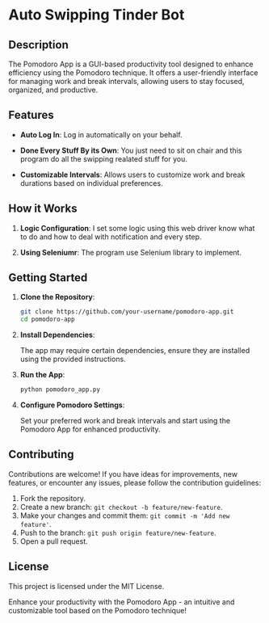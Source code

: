# Auto Swipping Tinder Bot

## Description

The Pomodoro App is a GUI-based productivity tool designed to enhance efficiency using the Pomodoro technique. It offers a user-friendly interface for managing work and break intervals, allowing users to stay focused, organized, and productive.

## Features

- **Auto Log In**: Log in automatically on your behalf.

- **Done Every Stuff By its Own**: You just need to sit on chair and this program do all the swipping realated stuff for you.

- **Customizable Intervals**: Allows users to customize work and break durations based on individual preferences.



## How it Works

1. **Logic Configuration**: I set some logic using this web driver know what to do and how to deal with notification and every step.

2. **Using Seleniumr**: The program use Selenium library to implement.


## Getting Started

1. **Clone the Repository**:

    ```bash
    git clone https://github.com/your-username/pomodoro-app.git
    cd pomodoro-app
    ```

2. **Install Dependencies**:

    The app may require certain dependencies, ensure they are installed using the provided instructions.

3. **Run the App**:

    ```bash
    python pomodoro_app.py
    ```

4. **Configure Pomodoro Settings**:

    Set your preferred work and break intervals and start using the Pomodoro App for enhanced productivity.

## Contributing

Contributions are welcome! If you have ideas for improvements, new features, or encounter any issues, please follow the contribution guidelines:

1. Fork the repository.
2. Create a new branch: `git checkout -b feature/new-feature`.
3. Make your changes and commit them: `git commit -m 'Add new feature'`.
4. Push to the branch: `git push origin feature/new-feature`.
5. Open a pull request.

## License

This project is licensed under the MIT License.

Enhance your productivity with the Pomodoro App - an intuitive and customizable tool based on the Pomodoro technique!
